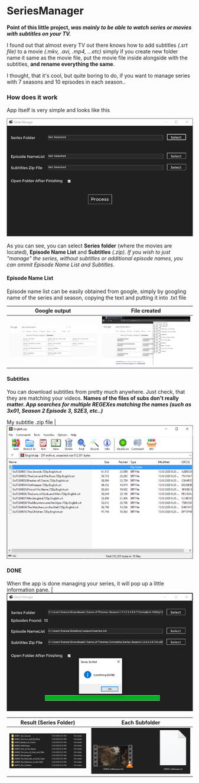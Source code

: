 # SeriesManager

**Point of this little project, _was mainly to be able to watch series or movies with subtitles on your TV._**

I found out that almost every TV out there knows how to add subtitles _(.srt file)_ to a movie _(.mkv, .avi, .mp4, ...etc)_ simply if you create
new folder name it same as the movie file, put the movie file inside alongside with the subtitles, **and rename everything the same**.

I thought, that it's cool, but quite boring to do, if you want to manage series with 7 seasons and 10 episodes in each season..

### How does it work
App itself is very simple and looks like this

<img src="https://github.com/xadam1/SeriesManager/blob/master/resources/main.png">

As you can see, you can select **Series folder** (where the movies are located), **Episode Name List** and **Subtitles** _(.zip)_.
_If you wish to just "manage" the series, without subtitles or additional episode names, you can ommit Episode Name List and Subtitles_.

#### Episode Name List
Episode name list can be easily obtained from google, simply by googling name of the series and season, copying the text and putting it into .txt file

| Google output            |  File created |
:-------------------------:|:-------------------------:
<img src="https://github.com/xadam1/SeriesManager/blob/master/resources/google_ep.png">  |  <img src="https://github.com/xadam1/SeriesManager/blob/master/resources/file_ep.png">


#### Subtitles
You can download subtitles from pretty much anywhere. Just check, that they are matching your videos. **Names of the files of subs don't really matter. _App searches for multiple REGEXes matching the names (such as 3x01, Season 2 Episode 3, S2E3, etc..)_**

My subtitle .zip file  |  <img src="https://github.com/xadam1/SeriesManager/blob/master/resources/subs.png">

#### DONE
When the app is done managing your series, it will pop up a little information pane. | <img src="https://github.com/xadam1/SeriesManager/blob/master/resources/done.png">

| Result (Series Folder)   |  Each Subfolder |
:-------------------------:|:-------------------------:
<img src="https://github.com/xadam1/SeriesManager/blob/master/resources/result_folder.png">  |  <img src="https://github.com/xadam1/SeriesManager/blob/master/resources/result_subfolder.png">